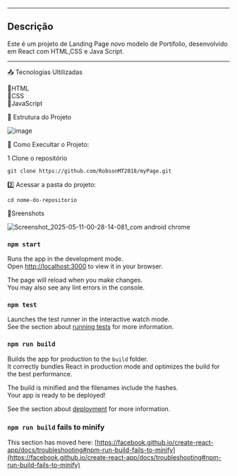 ---------------------------------------------------------
## Descrição

<p>Este é um projeto de Landing Page novo modelo de Portifolio, desenvolvido em React com HTML,CSS e Java Script.</p>

---------------------------------------------------------
📤 Tecnologias Ultilizadas

📌HTML<br>
📌CSS<br>
📌JavaScript

📁 Estrutura do Projeto

![image](https://github.com/user-attachments/assets/4f21103b-c9f0-4b24-bfa2-a7ed434ebd7d)


📀 Como Execultar o Projeto:

1️ Clone o repositório
  
    git clone https://github.com/RobsonMT2018/myPage.git

2️⃣ Acessar a pasta do projeto:

    cd nome-do-repositorio

📸Sreenshots

![Screenshot_2025-05-11-00-28-14-081_com android chrome](https://github.com/user-attachments/assets/850b1591-77e8-467a-b53f-66632cd9d092)

### `npm start`

Runs the app in the development mode.\
Open [http://localhost:3000](http://localhost:3000) to view it in your browser.

The page will reload when you make changes.\
You may also see any lint errors in the console.

### `npm test`

Launches the test runner in the interactive watch mode.\
See the section about [running tests](https://facebook.github.io/create-react-app/docs/running-tests) for more information.

### `npm run build`

Builds the app for production to the `build` folder.\
It correctly bundles React in production mode and optimizes the build for the best performance.

The build is minified and the filenames include the hashes.\
Your app is ready to be deployed!

See the section about [deployment](https://facebook.github.io/create-react-app/docs/deployment) for more information.


### `npm run build` fails to minify

This section has moved here: [https://facebook.github.io/create-react-app/docs/troubleshooting#npm-run-build-fails-to-minify](https://facebook.github.io/create-react-app/docs/troubleshooting#npm-run-build-fails-to-minify)
